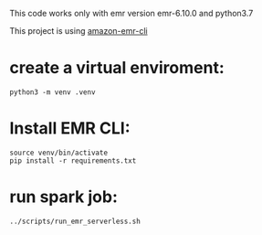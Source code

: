 This code works only with emr version emr-6.10.0 and python3.7

This project is using [amazon-emr-cli](https://github.com/awslabs/amazon-emr-cli)

# create a virtual enviroment:
```
python3 -m venv .venv
```

# Install EMR CLI:
```
source venv/bin/activate
pip install -r requirements.txt
```

# run spark job:
```
../scripts/run_emr_serverless.sh 
```